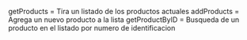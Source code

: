 getProducts = Tira un listado de los productos actuales
addProducts = Agrega un nuevo producto a la lista
getProductByID = Busqueda de un producto en el listado por numero de identificacion